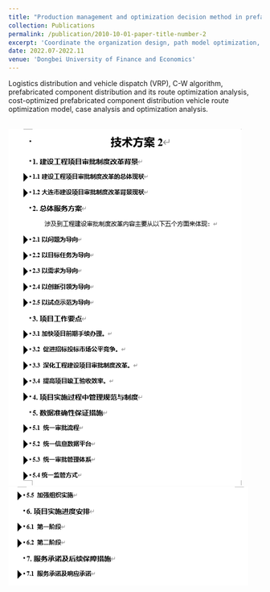 ```yaml
---
title: "Production management and optimization decision method in prefabricated buildings"
collection: Publications
permalink: /publication/2010-10-01-paper-title-number-2
excerpt: 'Coordinate the organization design, path model optimization, and actual case modeling of the distribution route of prefabricated components.'
date: 2022.07-2022.11
venue: 'Dongbei University of Finance and Economics'
---
```

Logistics distribution and vehicle dispatch (VRP), C-W algorithm, prefabricated component distribution and its route optimization 
analysis, cost-optimized prefabricated component distribution vehicle route optimization model, case analysis and optimization analysis.

<br/><img src='/images/Tec1.png'><br/><img src='/images/Tec2.png'><br/>

